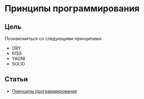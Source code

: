 # Принципы программирования


## Цель
Познакомиться со следующими принципами:
- DRY
- KISS
- YAGNI
- SOLID

## Статьи
- [Принципы программирования](https://ru.wikipedia.org/wiki/%D0%9A%D0%B0%D1%82%D0%B5%D0%B3%D0%BE%D1%80%D0%B8%D1%8F:%D0%9F%D1%80%D0%B8%D0%BD%D1%86%D0%B8%D0%BF%D1%8B_%D0%BF%D1%80%D0%BE%D0%B3%D1%80%D0%B0%D0%BC%D0%BC%D0%B8%D1%80%D0%BE%D0%B2%D0%B0%D0%BD%D0%B8%D1%8F)
